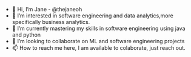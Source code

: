 - 👋 Hi, I’m  Jane - @thejaneoh
- 👀 I’m interested in software engineering and data analytics,more specifically business analytics.
- 🌱 I’m currently mastering my skills in software engineering using java and python
- 💞️ I’m looking to collaborate on ML and software engineering projects
- 📫 How to reach me here, I am available to colaborate, just reach out.
 

<!---
thejaneOh/thejaneOh is a ✨ special ✨ repository because its `README.md` (this file) appears on your GitHub profile.
You can click the Preview link to take a look at your changes.
--->
